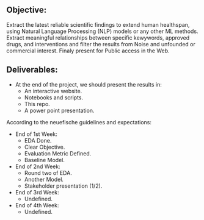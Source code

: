 ## Objective:

Extract the latest reliable scientific findings to extend human healthspan, using Natural Language Processing (NLP) models or any other ML methods. Extract meaningful relationships between specific kewywords, approved drugs, and interventions and filter the results from Noise and unfounded or commercial interest.​ Finaly present for Public access in the Web.

## Deliverables:

- At the end of the project, we should present the results in:
  - An interactive website.
  - Notebooks and scripts.
  - This repo.
  - A power point presentation.

According to the neuefische guidelines and expectations: 

- End of 1st Week: 
  - EDA Done.
  - Clear Objective.
  - Evaluation Metric Defined.
  - Baseline Model.
- End of 2nd Week:
  - Round two of EDA.
  - Another Model.
  - Stakeholder presentation (1/2).
- End of 3rd Week:
  - Undefined.
- End of 4th Week:
  - Undefined.


